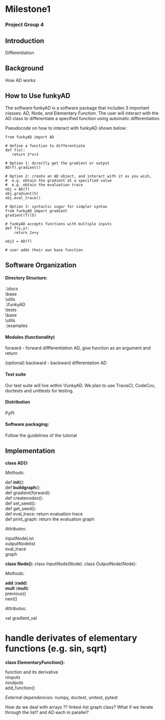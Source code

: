 # Milestone1
### Project Group 4

## Introduction
Differentiation  

## Background
How AD works

## How to Use funkyAD

The software funkyAD is a software package that includes 3 important classes: AD, Node, and Elementary Function.
The user will interact with the AD class to differentiate a specified function using automatic differentiation. 

Pseudocode on how to interact with funkyAD shown below: 
```
from funkyAD import AD

# define a function to differentiate 
def f(x):
   return 2*x+3
   
# Option 1: directly get the gradient or output 
AD(f).gradient()

# Option 2: create an AD object, and interact with it as you wish, 
#  e.g. obtain the gradient at a specified value
#  e.g. obtain the evaluation trace
obj = AD(f)
obj.gradient(5)
obj.eval_trace()

# Option 3: syntactic sugar for simpler syntax
from funkyAD import gradient
gradient(f)(5)

# funkyAD accepts functions with multiple inputs
def f(x,y):
    return 2x+y

obj2 = AD(f)

# user adds their own base function

```

## Software Organization

#### Directory Structure: 
.\docs  
    \base   
    \utils  
.\funkyAD  
    \tests  
    \base  
    \utils  
.\examples   

#### Modules (functionality)
forward - forward diffferentiation AD, give function as an argument and return

(optional) backward - backward differentation AD

#### Test suite
Our test suite will live within \funkyAD. We plan to use TravisCI, CodeCov, doctests and unittests for testing. 

#### Distribution
PyPI  

#### Software packaging: 
Follow the guidelines of the tutorial 

## Implementation

**class AD():**

*Methods:*
 
def __init__():  
def __buildgraph__():  
def gradient(forward):  
def createnodes():  
def set_seed():  
def get_seed():   
def eval_trace: return evaluation trace  
def print_graph: return the evaluation graph   

*Attributes:* 

inputNodeList   
outputNodelist   
eval_trace   
graph   

**class Node():**
class InputNode(Node):
class OutputNode(Node): 

*Methods:*

__add__  (__radd__)   
__mult__ (__mult__)   
previous()  
next()  

*Attributes:*

val
gradient_val
 
# handle derivates of elementary functions (e.g. sin, sqrt)
**class ElementaryFunction():**  

function and its derivative  
ninputs  
noutputs  
add_function()

*External dependencies:* numpy, doctest, unitest, pytest 

How do we deal with arrays ?? 
 linked-list
 graph class? 
 What if we iterate through the list? and AD each in parallel? 
